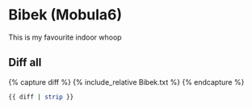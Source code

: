 # Bibek (Mobula6)

This is my favourite indoor whoop

## Diff all

{% capture diff %}
{% include_relative Bibek.txt %}
{% endcapture %}

```sh
{{ diff | strip }}
```